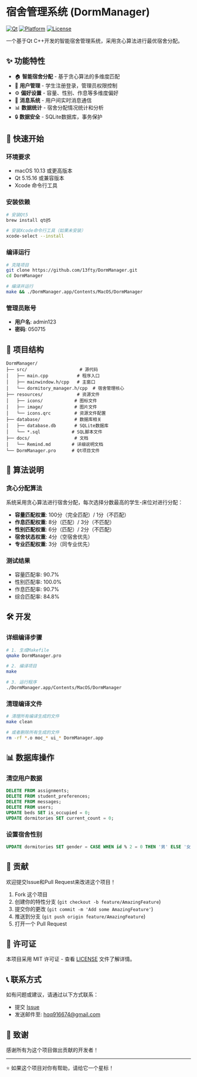 # 宿舍管理系统 (DormManager)

[![Qt](https://img.shields.io/badge/Qt-5.15.16-green.svg)](https://www.qt.io/)
[![Platform](https://img.shields.io/badge/Platform-macOS-blue.svg)](https://www.apple.com/macos/)
[![License](https://img.shields.io/badge/License-MIT-yellow.svg)](LICENSE)

一个基于Qt C++开发的智能宿舍管理系统，采用贪心算法进行最优宿舍分配。

## ✨ 功能特性

- 🏠 **智能宿舍分配** - 基于贪心算法的多维度匹配
- 👥 **用户管理** - 学生注册登录，管理员权限控制
- ⚙️ **偏好设置** - 容量、性别、作息等多维度偏好
- 💬 **消息系统** - 用户间实时消息通信
- 📊 **数据统计** - 宿舍分配情况统计和分析
- 🔒 **数据安全** - SQLite数据库，事务保护

## 🚀 快速开始

### 环境要求

- macOS 10.13 或更高版本
- Qt 5.15.16 或兼容版本
- Xcode 命令行工具

### 安装依赖

```bash
# 安装Qt5
brew install qt@5

# 安装Xcode命令行工具（如果未安装）
xcode-select --install
```

### 编译运行

```bash
# 克隆项目
git clone https://github.com/13fty/DormManager.git
cd DormManager

# 编译并运行
make && ./DormManager.app/Contents/MacOS/DormManager
```

### 管理员账号

- **用户名**: admin123
- **密码**: 050715

## 📁 项目结构

```
DormManager/
├── src/                    # 源代码
│   ├── main.cpp           # 程序入口
│   ├── mainwindow.h/cpp   # 主窗口
│   └── dormitory_manager.h/cpp  # 宿舍管理核心
├── resources/             # 资源文件
│   ├── icons/            # 图标文件
│   ├── image/            # 图片文件
│   └── icons.qrc         # 资源文件配置
├── database/             # 数据库相关
│   ├── database.db       # SQLite数据库
│   └── *.sql            # SQL脚本文件
├── docs/                 # 文档
│   └── Remind.md        # 详细说明文档
└── DormManager.pro      # Qt项目文件
```

## 🧠 算法说明

### 贪心分配算法

系统采用贪心算法进行宿舍分配，每次选择分数最高的学生-床位对进行分配：

- **容量匹配权重**: 100分（完全匹配）/ 1分（不匹配）
- **作息匹配权重**: 8分（匹配）/ 3分（不匹配）
- **性别匹配权重**: 6分（匹配）/ 2分（不匹配）
- **宿舍状态权重**: 4分（空宿舍优先）
- **专业匹配权重**: 3分（同专业优先）

### 测试结果

- 容量匹配率: 90.7%
- 性别匹配率: 100.0%
- 作息匹配率: 90.7%
- 综合匹配率: 84.8%

## 🛠️ 开发

### 详细编译步骤

```bash
# 1. 生成Makefile
qmake DormManager.pro

# 2. 编译项目
make

# 3. 运行程序
./DormManager.app/Contents/MacOS/DormManager
```

### 清理编译文件

```bash
# 清理所有编译生成的文件
make clean

# 或者删除所有生成的文件
rm -rf *.o moc_* ui_* DormManager.app
```

## 📊 数据库操作

### 清空用户数据

```sql
DELETE FROM assignments;
DELETE FROM student_preferences;
DELETE FROM messages;
DELETE FROM users;
UPDATE beds SET is_occupied = 0;
UPDATE dormitories SET current_count = 0;
```

### 设置宿舍性别

```sql
UPDATE dormitories SET gender = CASE WHEN id % 2 = 0 THEN '男' ELSE '女' END;
```

## 🤝 贡献

欢迎提交Issue和Pull Request来改进这个项目！

1. Fork 这个项目
2. 创建你的特性分支 (`git checkout -b feature/AmazingFeature`)
3. 提交你的更改 (`git commit -m 'Add some AmazingFeature'`)
4. 推送到分支 (`git push origin feature/AmazingFeature`)
5. 打开一个 Pull Request

## 📄 许可证

本项目采用 MIT 许可证 - 查看 [LICENSE](LICENSE) 文件了解详情。

## 📞 联系方式

如有问题或建议，请通过以下方式联系：

- 提交 [Issue](https://github.com/13fty/DormManager/issues)
- 发送邮件至: hqq916674@gmail.com

## 🙏 致谢

感谢所有为这个项目做出贡献的开发者！

---

⭐ 如果这个项目对你有帮助，请给它一个星标！ 